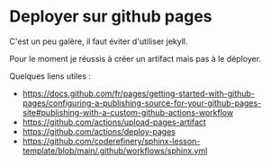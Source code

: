 # Deployer sur github pages

C'est un peu galère, il faut éviter d'utiliser jekyll.

Pour le moment je réussis à créer un artifact mais pas à le déployer.

Quelques liens utiles :

- https://docs.github.com/fr/pages/getting-started-with-github-pages/configuring-a-publishing-source-for-your-github-pages-site#publishing-with-a-custom-github-actions-workflow
- https://github.com/actions/upload-pages-artifact
- https://github.com/actions/deploy-pages
- https://github.com/coderefinery/sphinx-lesson-template/blob/main/.github/workflows/sphinx.yml

